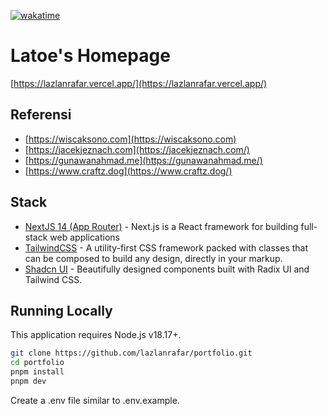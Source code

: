 [![wakatime](https://wakatime.com/badge/github/lazlanrafar/portfolio.svg)](https://wakatime.com/badge/github/lazlanrafar/portfolio)

# Latoe's Homepage

[https://lazlanrafar.vercel.app/](https://lazlanrafar.vercel.app/)

<!-- <img src='./screenshot/screencapture.png' /> -->

## Referensi

- [https://wiscaksono.com](https://wiscaksono.com)
- [https://jacekjeznach.com](https://jacekjeznach.com/)
- [https://gunawanahmad.me](https://gunawanahmad.me/)
- [https://www.craftz.dog](https://www.craftz.dog/)

## Stack

- [NextJS 14 (App Router)](https://nextjs.org) - Next.js is a React framework for building full-stack web applications
- [TailwindCSS](https://tailwindcss.com) - A utility-first CSS framework packed with classes that can be composed to build any design, directly in your markup.
- [Shadcn UI](https://ui.shadcn.com/) - Beautifully designed components built with Radix UI and Tailwind CSS.

## Running Locally

This application requires Node.js v18.17+.

```bash
git clone https://github.com/lazlanrafar/portfolio.git
cd portfolio
pnpm install
pnpm dev
```

Create a .env file similar to .env.example.
